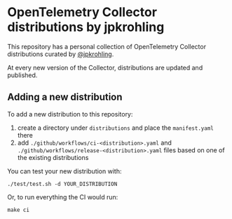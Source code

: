 # OpenTelemetry Collector distributions by jpkrohling

This repository has a personal collection of OpenTelemetry Collector distributions curated by [@jpkrohling](https://github.com/jpkrohling).

At every new version of the Collector, distributions are updated and published.

## Adding a new distribution

To add a new distribution to this repository:

1) create a directory under `distributions` and place the `manifest.yaml` there
2) add `./github/workflows/ci-<distribution>.yaml` and `./github/workflows/release-<distribution>.yaml` files based on one of the existing distributions

You can test your new distribution with:

```console
./test/test.sh -d YOUR_DISTRIBUTION
```

Or, to run everything the CI would run:

```console
make ci
```
